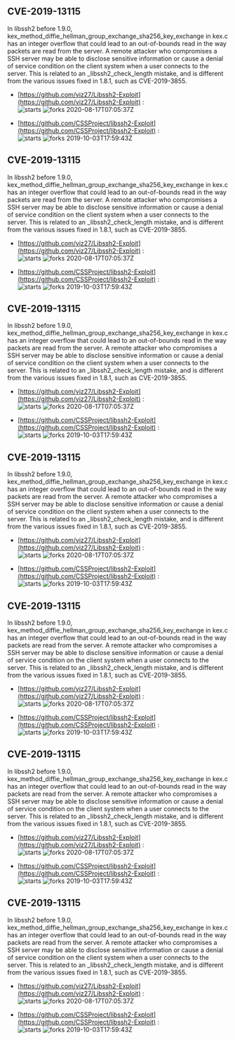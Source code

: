 ## CVE-2019-13115
 In libssh2 before 1.9.0, kex_method_diffie_hellman_group_exchange_sha256_key_exchange in kex.c has an integer overflow that could lead to an out-of-bounds read in the way packets are read from the server. A remote attacker who compromises a SSH server may be able to disclose sensitive information or cause a denial of service condition on the client system when a user connects to the server. This is related to an _libssh2_check_length mistake, and is different from the various issues fixed in 1.8.1, such as CVE-2019-3855.

- [https://github.com/viz27/Libssh2-Exploit](https://github.com/viz27/Libssh2-Exploit) :  
![starts](https://img.shields.io/github/stars/viz27/Libssh2-Exploit.svg) 
![forks](https://img.shields.io/github/forks/viz27/Libssh2-Exploit.svg) 
2020-08-17T07:05:37Z

- [https://github.com/CSSProject/libssh2-Exploit](https://github.com/CSSProject/libssh2-Exploit) :  
![starts](https://img.shields.io/github/stars/CSSProject/libssh2-Exploit.svg) 
![forks](https://img.shields.io/github/forks/CSSProject/libssh2-Exploit.svg) 
2019-10-03T17:59:43Z

## CVE-2019-13115
 In libssh2 before 1.9.0, kex_method_diffie_hellman_group_exchange_sha256_key_exchange in kex.c has an integer overflow that could lead to an out-of-bounds read in the way packets are read from the server. A remote attacker who compromises a SSH server may be able to disclose sensitive information or cause a denial of service condition on the client system when a user connects to the server. This is related to an _libssh2_check_length mistake, and is different from the various issues fixed in 1.8.1, such as CVE-2019-3855.

- [https://github.com/viz27/Libssh2-Exploit](https://github.com/viz27/Libssh2-Exploit) :  
![starts](https://img.shields.io/github/stars/viz27/Libssh2-Exploit.svg) 
![forks](https://img.shields.io/github/forks/viz27/Libssh2-Exploit.svg) 
2020-08-17T07:05:37Z

- [https://github.com/CSSProject/libssh2-Exploit](https://github.com/CSSProject/libssh2-Exploit) :  
![starts](https://img.shields.io/github/stars/CSSProject/libssh2-Exploit.svg) 
![forks](https://img.shields.io/github/forks/CSSProject/libssh2-Exploit.svg) 
2019-10-03T17:59:43Z

## CVE-2019-13115
 In libssh2 before 1.9.0, kex_method_diffie_hellman_group_exchange_sha256_key_exchange in kex.c has an integer overflow that could lead to an out-of-bounds read in the way packets are read from the server. A remote attacker who compromises a SSH server may be able to disclose sensitive information or cause a denial of service condition on the client system when a user connects to the server. This is related to an _libssh2_check_length mistake, and is different from the various issues fixed in 1.8.1, such as CVE-2019-3855.

- [https://github.com/viz27/Libssh2-Exploit](https://github.com/viz27/Libssh2-Exploit) :  
![starts](https://img.shields.io/github/stars/viz27/Libssh2-Exploit.svg) 
![forks](https://img.shields.io/github/forks/viz27/Libssh2-Exploit.svg) 
2020-08-17T07:05:37Z

- [https://github.com/CSSProject/libssh2-Exploit](https://github.com/CSSProject/libssh2-Exploit) :  
![starts](https://img.shields.io/github/stars/CSSProject/libssh2-Exploit.svg) 
![forks](https://img.shields.io/github/forks/CSSProject/libssh2-Exploit.svg) 
2019-10-03T17:59:43Z

## CVE-2019-13115
 In libssh2 before 1.9.0, kex_method_diffie_hellman_group_exchange_sha256_key_exchange in kex.c has an integer overflow that could lead to an out-of-bounds read in the way packets are read from the server. A remote attacker who compromises a SSH server may be able to disclose sensitive information or cause a denial of service condition on the client system when a user connects to the server. This is related to an _libssh2_check_length mistake, and is different from the various issues fixed in 1.8.1, such as CVE-2019-3855.

- [https://github.com/viz27/Libssh2-Exploit](https://github.com/viz27/Libssh2-Exploit) :  
![starts](https://img.shields.io/github/stars/viz27/Libssh2-Exploit.svg) 
![forks](https://img.shields.io/github/forks/viz27/Libssh2-Exploit.svg) 
2020-08-17T07:05:37Z

- [https://github.com/CSSProject/libssh2-Exploit](https://github.com/CSSProject/libssh2-Exploit) :  
![starts](https://img.shields.io/github/stars/CSSProject/libssh2-Exploit.svg) 
![forks](https://img.shields.io/github/forks/CSSProject/libssh2-Exploit.svg) 
2019-10-03T17:59:43Z

## CVE-2019-13115
 In libssh2 before 1.9.0, kex_method_diffie_hellman_group_exchange_sha256_key_exchange in kex.c has an integer overflow that could lead to an out-of-bounds read in the way packets are read from the server. A remote attacker who compromises a SSH server may be able to disclose sensitive information or cause a denial of service condition on the client system when a user connects to the server. This is related to an _libssh2_check_length mistake, and is different from the various issues fixed in 1.8.1, such as CVE-2019-3855.

- [https://github.com/viz27/Libssh2-Exploit](https://github.com/viz27/Libssh2-Exploit) :  
![starts](https://img.shields.io/github/stars/viz27/Libssh2-Exploit.svg) 
![forks](https://img.shields.io/github/forks/viz27/Libssh2-Exploit.svg) 
2020-08-17T07:05:37Z

- [https://github.com/CSSProject/libssh2-Exploit](https://github.com/CSSProject/libssh2-Exploit) :  
![starts](https://img.shields.io/github/stars/CSSProject/libssh2-Exploit.svg) 
![forks](https://img.shields.io/github/forks/CSSProject/libssh2-Exploit.svg) 
2019-10-03T17:59:43Z

## CVE-2019-13115
 In libssh2 before 1.9.0, kex_method_diffie_hellman_group_exchange_sha256_key_exchange in kex.c has an integer overflow that could lead to an out-of-bounds read in the way packets are read from the server. A remote attacker who compromises a SSH server may be able to disclose sensitive information or cause a denial of service condition on the client system when a user connects to the server. This is related to an _libssh2_check_length mistake, and is different from the various issues fixed in 1.8.1, such as CVE-2019-3855.

- [https://github.com/viz27/Libssh2-Exploit](https://github.com/viz27/Libssh2-Exploit) :  
![starts](https://img.shields.io/github/stars/viz27/Libssh2-Exploit.svg) 
![forks](https://img.shields.io/github/forks/viz27/Libssh2-Exploit.svg) 
2020-08-17T07:05:37Z

- [https://github.com/CSSProject/libssh2-Exploit](https://github.com/CSSProject/libssh2-Exploit) :  
![starts](https://img.shields.io/github/stars/CSSProject/libssh2-Exploit.svg) 
![forks](https://img.shields.io/github/forks/CSSProject/libssh2-Exploit.svg) 
2019-10-03T17:59:43Z

## CVE-2019-13115
 In libssh2 before 1.9.0, kex_method_diffie_hellman_group_exchange_sha256_key_exchange in kex.c has an integer overflow that could lead to an out-of-bounds read in the way packets are read from the server. A remote attacker who compromises a SSH server may be able to disclose sensitive information or cause a denial of service condition on the client system when a user connects to the server. This is related to an _libssh2_check_length mistake, and is different from the various issues fixed in 1.8.1, such as CVE-2019-3855.

- [https://github.com/viz27/Libssh2-Exploit](https://github.com/viz27/Libssh2-Exploit) :  
![starts](https://img.shields.io/github/stars/viz27/Libssh2-Exploit.svg) 
![forks](https://img.shields.io/github/forks/viz27/Libssh2-Exploit.svg) 
2020-08-17T07:05:37Z

- [https://github.com/CSSProject/libssh2-Exploit](https://github.com/CSSProject/libssh2-Exploit) :  
![starts](https://img.shields.io/github/stars/CSSProject/libssh2-Exploit.svg) 
![forks](https://img.shields.io/github/forks/CSSProject/libssh2-Exploit.svg) 
2019-10-03T17:59:43Z

